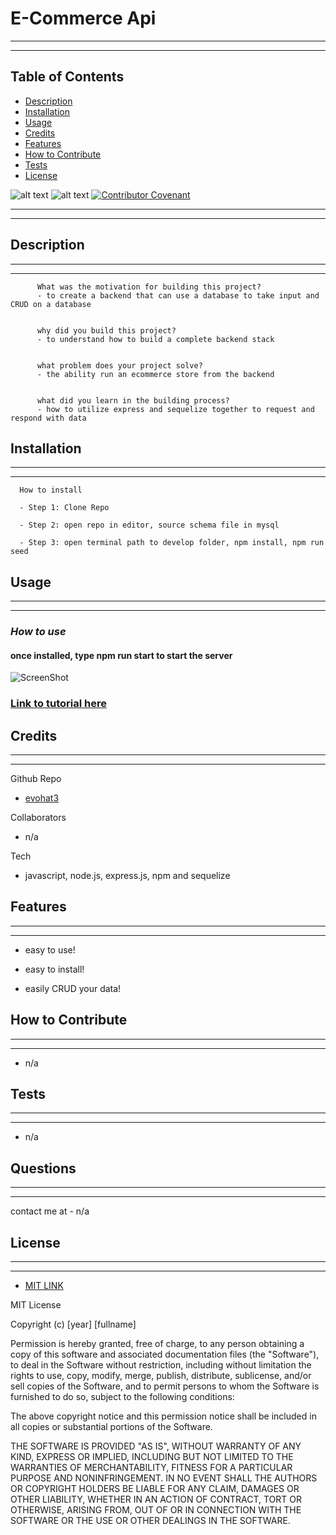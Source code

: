  
# E-Commerce Api
---
---
## Table of Contents 
      
  * [Description](#description)
  * [Installation](#installation)
  * [Usage](#usage)
  * [Credits](#credits)
  * [Features](#features)
  * [How to Contribute](#how-to-contribute)
  * [Tests](#tests)
  * [License](#license)
      
    

  ![alt text](https://img.shields.io/badge/Badge-MIT%20LICENSE-brightgreen)   ![alt text](https://img.shields.io/github/last-commit/evohat3/EcommerceApi)   [![Contributor Covenant](https://img.shields.io/badge/Contributor%20Covenant-2.1-4baaaa.svg)](code_of_conduct.md)



---
---
## Description
---
---
      
          What was the motivation for building this project?
          - to create a backend that can use a database to take input and CRUD on a database
      
      
          why did you build this project?
          - to understand how to build a complete backend stack
      
      
          what problem does your project solve?
          - the ability run an ecommerce store from the backend
      
      
          what did you learn in the building process?
          - how to utilize express and sequelize together to request and respond with data
      

      
## Installation
  ---
  ---      
  
      How to install
  
      - Step 1: Clone Repo
      
      - Step 2: open repo in editor, source schema file in mysql
      
      - Step 3: open terminal path to develop folder, npm install, npm run seed
      
      

## Usage
---
---      
### *How to use*
#### once installed, type npm run start to start the server
      
![ScreenShot](https://i.imgur.com/eJEEjO4.jpg)

### [Link to tutorial here](https://drive.google.com/file/d/1EkerA_zD3hZwR9zKqceMaOjxQI5Wp_NT/view?usp=sharing) 



## Credits
---
---     
Github Repo
* [evohat3](https://github.com/evohat3/EcommerceApi)

Collaborators
* n/a
      
Tech
* javascript, node.js, express.js, npm and sequelize

## Features
---
---
 * easy to use!
  
 * easy to install!
  
 * easily CRUD your data!

## How to Contribute
---
---     
 *  n/a     

## Tests
---
---
* n/a

##  Questions
---
---

contact me at - n/a
   
  
## License 
---
---    

  *  [MIT LINK](https://choosealicense.com/licenses/mit/)

    
MIT License

Copyright (c) [year] [fullname]

Permission is hereby granted, free of charge, to any person obtaining a copy
of this software and associated documentation files (the "Software"), to deal
in the Software without restriction, including without limitation the rights
to use, copy, modify, merge, publish, distribute, sublicense, and/or sell
copies of the Software, and to permit persons to whom the Software is
furnished to do so, subject to the following conditions:

The above copyright notice and this permission notice shall be included in all
copies or substantial portions of the Software.

THE SOFTWARE IS PROVIDED "AS IS", WITHOUT WARRANTY OF ANY KIND, EXPRESS OR
IMPLIED, INCLUDING BUT NOT LIMITED TO THE WARRANTIES OF MERCHANTABILITY,
FITNESS FOR A PARTICULAR PURPOSE AND NONINFRINGEMENT. IN NO EVENT SHALL THE
AUTHORS OR COPYRIGHT HOLDERS BE LIABLE FOR ANY CLAIM, DAMAGES OR OTHER
LIABILITY, WHETHER IN AN ACTION OF CONTRACT, TORT OR OTHERWISE, ARISING FROM,
OUT OF OR IN CONNECTION WITH THE SOFTWARE OR THE USE OR OTHER DEALINGS IN THE
SOFTWARE.


